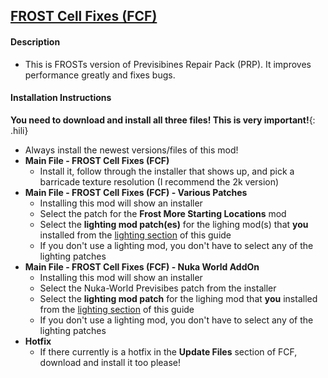 ## [FROST Cell Fixes (FCF)](https://www.nexusmods.com/fallout4/mods/59652?tab=files)

#### Description
* This is FROSTs version of Previsibines Repair Pack (PRP). It improves performance greatly and fixes bugs.

#### Installation Instructions
**You need to download and install all three files! This is very important!**{: .hili}
* Always install the newest versions/files of this mod!
* **Main File - FROST Cell Fixes (FCF)**
    * Install it, follow through the installer that shows up, and pick a barricade texture resolution (I recommend the 2k version)
* **Main File - FROST Cell Fixes (FCF) - Various Patches**
    * Installing this mod will show an installer
    * Select the patch for the **Frost More Starting Locations** mod
    * Select the **lighting mod patch(es)** for the lighing mod(s) that **you** installed from the [lighting section](/lighting) of this guide
    * If you don't use  a lighting mod, you don't have to select any of the lighting patches
* **Main File - FROST Cell Fixes (FCF) - Nuka World AddOn**
    * Installing this mod will show an installer
    * Select the Nuka-World Previsibes patch from the installer
    * Select the **lighting mod patch** for the lighing mod that **you** installed from the [lighting section](/lighting) of this guide
    * If you don't use  a lighting mod, you don't have to select any of the lighting patches
* **Hotfix**
    * If there currently is a hotfix in the **Update Files** section of FCF, download and install it too please!
